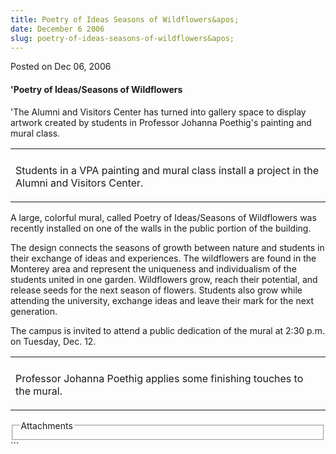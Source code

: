 ```yaml
---
title: Poetry of Ideas Seasons of Wildflowers&apos;
date: December 6 2006
slug: poetry-of-ideas-seasons-of-wildflowers&apos;
---
```


 
<span class="date">Posted on Dec 06, 2006 </span>
<h4>&apos;Poetry of Ideas/Seasons of Wildflowers</h4>
<p>
  &apos;The Alumni and Visitors Center has turned into gallery space to display
  artwork created by students in Professor Johanna Poethig&apos;s painting and
  mural class.
</p>
<table>
  <tr class="odd">
    <td />
  </tr>
  <tr class="even">
    <td>
      <p>
        Students in a VPA painting and mural class install a project in the
        Alumni and Visitors Center.
      </p>
    </td>
  </tr>
</table>
<p>
  A large, colorful mural, called Poetry of Ideas/Seasons of Wildflowers was
  recently installed on one of the walls in the public portion of the building.
</p>
<p>
  The design connects the seasons of growth between nature and students in their
  exchange of ideas and experiences. The wildflowers are found in the Monterey
  area and represent the uniqueness and individualism of the students united in
  one garden. Wildflowers grow, reach their potential, and release seeds for the
  next season of flowers. Students also grow while attending the university,
  exchange ideas and leave their mark for the next generation.
</p>
<p>
  The campus is invited to attend a public dedication of the mural at 2:30 p.m.
  on Tuesday, Dec. 12.
</p>
<table>
  <tr class="odd">
    <td />
  </tr>
  <tr class="even">
    <td>
      <p>
        Professor Johanna Poethig applies some finishing touches to the mural.
      </p>
    </td>
  </tr>
</table>
<fieldset class="fieldgroup group-attachments">
  <legend>Attachments</legend>
  <div class="field field-type-emvideo field-field-attach-video">
    <div class="field-items">
      <div class="field-item odd">
        <div class="emvideo emvideo-video emvideo-" />
      </div>
    </div>
  </div>
</fieldset>
```
